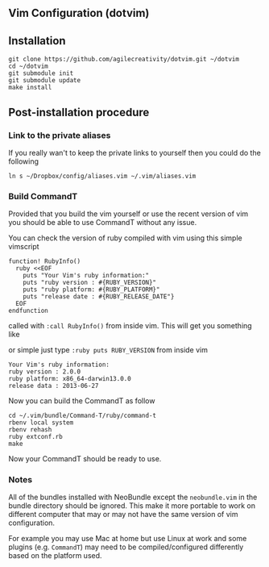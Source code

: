 ## Vim Configuration (dotvim)
## Installation

```
git clone https://github.com/agilecreativity/dotvim.git ~/dotvim
cd ~/dotvim
git submodule init
git submodule update
make install
```
## Post-installation procedure

### Link to the private aliases

If you really wan't to keep the private links to yourself then you could
do the following

``` shell
ln s ~/Dropbox/config/aliases.vim ~/.vim/aliases.vim
```

### Build CommandT

Provided that you build the vim yourself or use the recent version of vim
you should be able to use CommandT without any issue.

You can check the version of ruby compiled with vim using this simple vimscript

``` vim
function! RubyInfo()
  ruby <<EOF
    puts "Your Vim's ruby information:"
    puts "ruby version : #{RUBY_VERSION}"
    puts "ruby platform: #{RUBY_PLATFORM}"
    puts "release date : #{RUBY_RELEASE_DATE"}
  EOF
endfunction
```

called with `:call RubyInfo()` from inside vim. This will get you something like

or simple just type `:ruby puts RUBY_VERSION` from inside vim

``` text
Your Vim's ruby information:
ruby version : 2.0.0
ruby platform: x86_64-darwin13.0.0
release data : 2013-06-27
```

Now you can build the CommandT as follow

``` shell
cd ~/.vim/bundle/Command-T/ruby/command-t
rbenv local system
rbenv rehash
ruby extconf.rb
make
```

Now your CommandT should be ready to use.

### Notes

All of the bundles installed with NeoBundle except the `neobundle.vim` in the
bundle directory should be ignored. This make it more portable to work on
different computer that may or may not have the same version of vim configuration.

For example you may use Mac at home but use Linux at work and some plugins
(e.g. `CommandT`) may need to be compiled/configured differently based on the
platform used.
